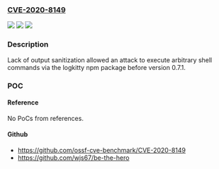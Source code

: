 ### [CVE-2020-8149](https://cve.mitre.org/cgi-bin/cvename.cgi?name=CVE-2020-8149)
![](https://img.shields.io/static/v1?label=Product&message=logkitty&color=blue)
![](https://img.shields.io/static/v1?label=Version&message=n%2Fa&color=blue)
![](https://img.shields.io/static/v1?label=Vulnerability&message=Code%20Injection%20(CWE-94)&color=brighgreen)

### Description

Lack of output sanitization allowed an attack to execute arbitrary shell commands via the logkitty npm package before version 0.7.1.

### POC

#### Reference
No PoCs from references.

#### Github
- https://github.com/ossf-cve-benchmark/CVE-2020-8149
- https://github.com/wjs67/be-the-hero

